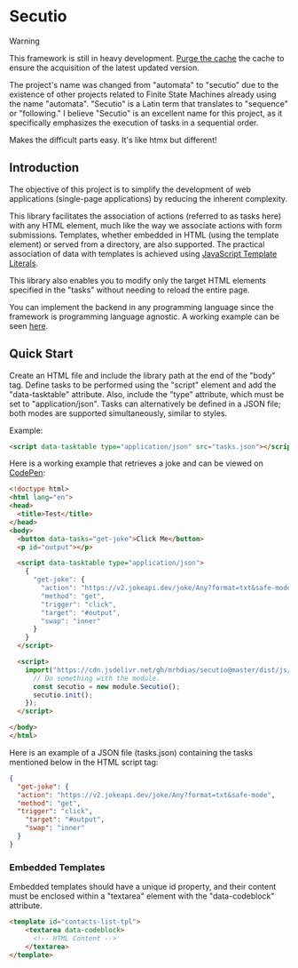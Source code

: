 # Secutio
> [!WARNING]
> This framework is still in heavy development.
> [Purge the cache](https://www.jsdelivr.com/tools/purge) the cache to ensure the acquisition of the latest updated version.

The project's name was changed from "automata" to "secutio" due to the existence of other projects related to Finite State Machines already using the name "automata". "Secutio" is a Latin term that translates to "sequence" or "following." I believe "Secutio" is an excellent name for this project, as it specifically emphasizes the execution of tasks in a sequential order.

Makes the difficult parts easy. It's like htmx but different!

## Introduction
The objective of this project is to simplify the development of web applications (single-page applications) by reducing the inherent complexity.

This library facilitates the association of actions (referred to as tasks here) with any HTML element, much like the way we associate actions with form submissions. Templates, whether embedded in HTML (using the template element) or served from a directory, are also supported. The practical association of data with templates is achieved using [JavaScript Template Literals](https://developer.mozilla.org/en-US/docs/Web/JavaScript/Reference/Template_literals).

This library also enables you to modify only the target HTML elements specified in the "tasks" without needing to reload the entire page.

You can implement the backend in any programming language since the framework is programming language agnostic. A working example can be seen [here](examples/click-to-edit).

## Quick Start
Create an HTML file and include the library path at the end of the "body" tag. Define tasks to be performed using the "script" element and add the "data-tasktable" attribute. Also, include the "type" attribute, which must be set to "application/json". Tasks can alternatively be defined in a JSON file; both modes are supported simultaneously, similar to styles.

Example:
```html
<script data-tasktable type="application/json" src="tasks.json"></script>
```
Here is a working example that retrieves a joke and can be viewed on [CodePen](https://codepen.io/hdias/pen/mdoXPow):
```html
<!doctype html>
<html lang="en">
<head>
  <title>Test</title>
</head>
<body>
  <button data-tasks="get-joke">Click Me</button>
  <p id="output"></p>

  <script data-tasktable type="application/json">
    {
      "get-joke": {
        "action": "https://v2.jokeapi.dev/joke/Any?format=txt&safe-mode",
        "method": "get",
        "trigger": "click",
        "target": "#output",
        "swap": "inner"
      }
    }
  </script>

  <script>
    import("https://cdn.jsdelivr.net/gh/mrhdias/secutio@master/dist/js/secutio.min.js").then((module) => {
      // Do something with the module.
      const secutio = new module.Secutio();
      secutio.init();
    });
  </script>

</body>
</html>
```
Here is an example of a JSON file (tasks.json) containing the tasks mentioned below in the HTML script tag:
```json
{
  "get-joke": {
  "action": "https://v2.jokeapi.dev/joke/Any?format=txt&safe-mode",
  "method": "get",
  "trigger": "click",
    "target": "#output",
    "swap": "inner"
  }
}
```
### Embedded Templates
Embedded templates should have a unique id property, and their content must be enclosed within a "textarea" element with the "data-codeblock" attribute.
```html
<template id="contacts-list-tpl">
    <textarea data-codeblock>
      <!-- HTML Content -->  
    </textarea>
</template>
```

